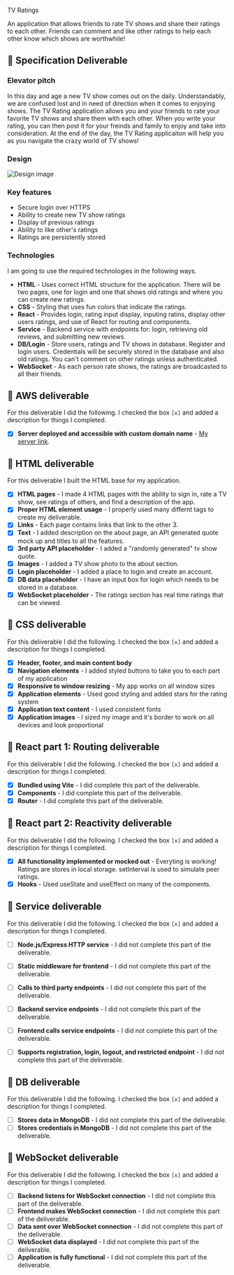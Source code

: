 TV Ratings

An application that allows friends to rate TV shows and share their ratings to each other. Friends can comment and like other ratings to help each other know which shows are worthwhile!

## 🚀 Specification Deliverable

### Elevator pitch

In this day and age a new TV show comes out on the daily. Understandably, we are confused lost and in need of direction when it comes to enjoying shows. The TV Rating application allows you and your friends to rate your favorite TV shows and share them with each other. When you write your rating, you can then post it for your freinds and family to enjoy and take into consideration. At the end of the day, the TV Rating applicaiton will help you as you navigate the crazy world of TV shows! 

### Design

![Design image](https://github.com/graceeputnam/startup/blob/main/Screen%20Shot%202025-09-10%20at%2011.05.06%20PM.png?raw=true)

### Key features

- Secure login over HTTPS
- Ability to create new TV show ratings
- Display of previous ratings 
- Ability to like other's ratings
- Ratings are persistently stored

### Technologies

I am going to use the required technologies in the following ways.

- **HTML** - Uses correct HTML structure for the application. There will be two pages, one for login and one that shows old ratings and where you can create new ratings. 
- **CSS** - Styling that uses fun colors that indicate the ratings. 
- **React** - Provides login, rating input display, inputing ratins, display other users ratings, and use of React for routing and components. 
- **Service** - Backend service with endpoints for: login, retrieving old reviews, and submitting new reviews.
- **DB/Login** - Store users, ratings and TV shows in database. Register and login users. Credentials will be securely stored in the database and also old ratings. You can't comment on other ratings unless authenticated. 
- **WebSocket** - As each person rate shows, the ratings are broadcasted to all their friends. 

## 🚀 AWS deliverable

For this deliverable I did the following. I checked the box `[x]` and added a description for things I completed.

- [x] **Server deployed and accessible with custom domain name** - [My server link](https://tvrating.click).

## 🚀 HTML deliverable

For this deliverable I built the HTML base for my application.

- [x] **HTML pages** - I made 4 HTML pages with the ability to sign in, rate a TV show, see ratings of others, and find a description of the app.
- [x] **Proper HTML element usage** - I properly used many differnt tags to create my deliverable.
- [x] **Links** - Each page contains links that link to the other 3.
- [x] **Text** - I added description on the about page, an API generated quote mock up and titles to all the features.
- [x] **3rd party API placeholder** - I added a "randomly generated" tv show quote.
- [x] **Images** - I added a TV show photo to the about section.
- [x] **Login placeholder** - I added a place to login and create an account.
- [x] **DB data placeholder** - I have an input box for login which needs to be stored in a database. 
- [x] **WebSocket placeholder** - The ratings section has real time ratings that can be viewed.

## 🚀 CSS deliverable

For this deliverable I did the following. I checked the box `[x]` and added a description for things I completed.

- [x] **Header, footer, and main content body** 
- [x] **Navigation elements** - I added styled buttons to take you to each part of my application
- [x] **Responsive to window resizing** - My app works on all window sizes
- [x] **Application elements** - Used good styling and added stars for the rating system
- [x] **Application text content** - I used consistent fonts
- [x] **Application images** - I sized my image and it's border to work on all devices and look proportional

## 🚀 React part 1: Routing deliverable

For this deliverable I did the following. I checked the box `[x]` and added a description for things I completed.

- [x] **Bundled using Vite** - I did complete this part of the deliverable.
- [x] **Components** - I did complete this part of the deliverable.
- [x] **Router** - I did complete this part of the deliverable.

## 🚀 React part 2: Reactivity deliverable

For this deliverable I did the following. I checked the box `[x]` and added a description for things I completed.

- [x] **All functionality implemented or mocked out** - Everyting is working! Ratings are stores in local storage. setInterval is used to simulate peer ratings. 
- [x] **Hooks** - Used useState and useEffect on many of the components. 

## 🚀 Service deliverable

For this deliverable I did the following. I checked the box `[x]` and added a description for things I completed.

- [ ] **Node.js/Express HTTP service** - I did not complete this part of the deliverable.
- [ ] **Static middleware for frontend** - I did not complete this part of the deliverable.
- [ ] **Calls to third party endpoints** - I did not complete this part of the deliverable.
- [ ] **Backend service endpoints** - I did not complete this part of the deliverable.
- [ ] **Frontend calls service endpoints** - I did not complete this part of the deliverable.
- [ ] **Supports registration, login, logout, and restricted endpoint** - I did not complete this part of the deliverable.


## 🚀 DB deliverable

For this deliverable I did the following. I checked the box `[x]` and added a description for things I completed.

- [ ] **Stores data in MongoDB** - I did not complete this part of the deliverable.
- [ ] **Stores credentials in MongoDB** - I did not complete this part of the deliverable.

## 🚀 WebSocket deliverable

For this deliverable I did the following. I checked the box `[x]` and added a description for things I completed.

- [ ] **Backend listens for WebSocket connection** - I did not complete this part of the deliverable.
- [ ] **Frontend makes WebSocket connection** - I did not complete this part of the deliverable.
- [ ] **Data sent over WebSocket connection** - I did not complete this part of the deliverable.
- [ ] **WebSocket data displayed** - I did not complete this part of the deliverable.
- [ ] **Application is fully functional** - I did not complete this part of the deliverable.
